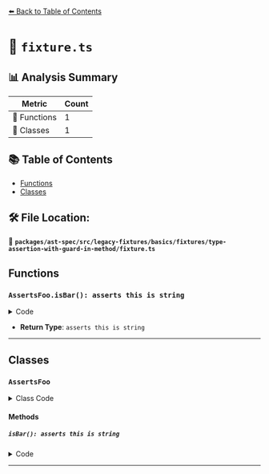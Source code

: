 [⬅️ Back to Table of Contents](../../../../../../../index.md)

# 📄 `fixture.ts`

## 📊 Analysis Summary

| Metric | Count |
|--------|-------|
| 🔧 Functions | 1 |
| 🧱 Classes | 1 |

## 📚 Table of Contents

- [Functions](#functions)
- [Classes](#classes)

## 🛠️ File Location:
📂 **`packages/ast-spec/src/legacy-fixtures/basics/fixtures/type-assertion-with-guard-in-method/fixture.ts`**

## Functions

### `AssertsFoo.isBar(): asserts this is string`

<details><summary>Code</summary>

```ts
isBar(): asserts this is string {
    return;
  }
```
</details>

- **Return Type**: `asserts this is string`

---

## Classes

### `AssertsFoo`

<details><summary>Class Code</summary>

```ts
class AssertsFoo {
  isBar(): asserts this is string {
    return;
  }
  isBaz = (): asserts this is string => {
    return;
  };
}
```
</details>

#### Methods

##### `isBar(): asserts this is string`

<details><summary>Code</summary>

```ts
isBar(): asserts this is string {
    return;
  }
```
</details>


---